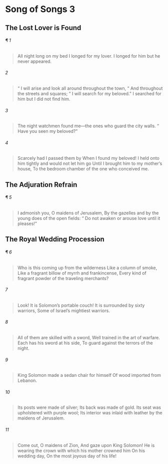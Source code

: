 # Song of Songs 3
## The Lost Lover is Found
###### ¶ 1
> All night long on my bed
> I longed for my lover.
> I longed for him but he never appeared.
###### 2
>  “ I will arise and look all around throughout the town,
>  “ And throughout the streets and squares;
>  “ I will search for my beloved.”
> I searched for him but I did not find him.
###### 3
> The night watchmen found me—the ones who guard the city walls.
>  “ Have you seen my beloved?”
###### 4
> Scarcely had I passed them by
> When I found my beloved!
> I held onto him tightly and would not let him go
> Until I brought him to my mother’s house,
> To the bedroom chamber of the one who conceived me.
## The Adjuration Refrain
###### ¶ 5
> I admonish you, O maidens of Jerusalem,
> By the gazelles and by the young does of the open fields:
>  “ Do not awaken or arouse love until it pleases!”
## The Royal Wedding Procession
###### ¶ 6
> Who is this coming up from the wilderness
> Like a column of smoke,
> Like a fragrant billow of myrrh and frankincense,
> Every kind of fragrant powder of the traveling merchants?
###### 7
> Look! It is Solomon’s portable couch!
> It is surrounded by sixty warriors,
> Some of Israel’s mightiest warriors.
###### 8
> All of them are skilled with a sword,
> Well trained in the art of warfare.
> Each has his sword at his side,
> To guard against the terrors of the night.
###### 9
> King Solomon made a sedan chair for himself
> Of wood imported from Lebanon.
###### 10
> Its posts were made of silver;
> Its back was made of gold.
> Its seat was upholstered with purple wool;
> Its interior was inlaid with leather by the maidens of Jerusalem.
###### 11
> Come out, O maidens of Zion,
> And gaze upon King Solomon!
> He is wearing the crown with which his mother crowned him
> On his wedding day,
> On the most joyous day of his life!
